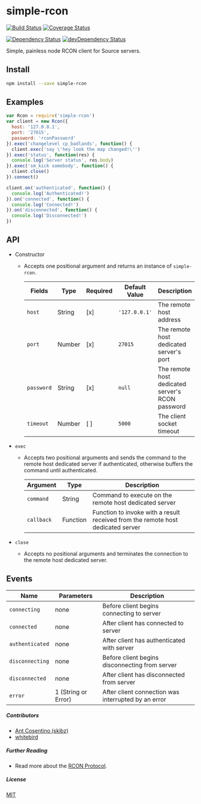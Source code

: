 
# simple-rcon

[![Build Status](https://travis-ci.org/prestonp/simple-rcon.svg?branch=master)](https://travis-ci.org/prestonp/simple-rcon)
[![Coverage Status](https://coveralls.io/repos/prestonp/simple-rcon/badge.svg?branch=master&service=github)](https://coveralls.io/github/prestonp/simple-rcon?branch=master)

[![Dependency Status](https://david-dm.org/prestonp/simple-rcon.svg)](https://david-dm.org/prestonp/simple-rcon)
[![devDependency Status](https://david-dm.org/prestonp/simple-rcon/dev-status.svg)](https://david-dm.org/prestonp/simple-rcon#info=devDependencies)

Simple, painless node RCON client for Source servers.

## Install

```bash
npm install --save simple-rcon
```

## Examples

```javascript
var Rcon = require('simple-rcon')
var client = new Rcon({
  host: '127.0.0.1',
  port: '27015',
  password: 'rconPassword'
}).exec('changelevel cp_badlands', function() {
  client.exec('say \'hey look the map changed!\'')
}).exec('status', function(res) {
  console.log('Server status', res.body)
}).exec('sm_kick somebody', function() {
  client.close()
}).connect()

client.on('authenticated', function() {
  console.log('Authenticated!')
}).on('connected', function() {
  console.log('Connected!')
}).on('disconnected', function() {
  console.log('Disconnected!')
})
```

## API

* Constructor
  - Accepts one positional argument and returns an instance of `simple-rcon`.

    Fields | Type | Required | Default Value | Description
    ------ | ---- | -------- | ------------- | -----------
    `host` | String | [x] | `'127.0.0.1'` | The remote host address
    `port` | Number | [x] | `27015` | The remote host dedicated server's port
    `password` | String | [x] | `null` | The remote host dedicated server's RCON password
    `timeout` | Number | [ ] | `5000` | The client socket timeout

* `exec`
  - Accepts two positional arguments and sends the command to the remote host dedicated server if authenticated, otherwise buffers the command until authenticated.

    Argument | Type | Description
    -------- | ---- | -----------
    `command` | String | Command to execute on the remote host dedicated server
    `callback` | Function<String> | Function to invoke with a result received from the remote host dedicated server

* `close`
  - Accepts no positional arguments and terminates the connection to the remote host dedicated server.

## Events

Name | Parameters | Description
---- | ---------- | -----------
`connecting` | none | Before client begins connecting to server
`connected` | none | After client has connected to server
`authenticated` | none | After client has authenticated with server
`disconnecting` | none | Before client begins disconnecting from server
`disconnected` | none | After client has disconnected from server
`error` | 1 (String or Error) | After client connection was interrupted by an error

##### Contributors

* [Ant Cosentino (skibz)](https://github.com/skibz)
* [whitebird](https://github.com/whitebird)

##### Further Reading

* Read more about the [RCON Protocol](https://developer.valvesoftware.com/wiki/Source_RCON_Protocol).

##### License

[MIT](/tree/master/LICENSE.md)
